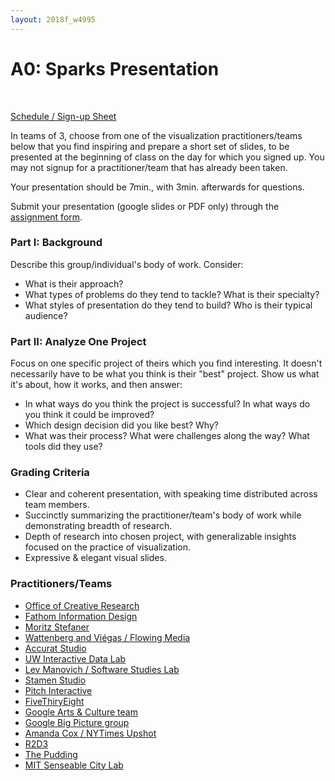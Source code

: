 ```yaml
---
layout: 2018f_w4995
---
```


<!-- A0 sign up information
- date (1/7 days), 2 per day only 1 the last day
- team uni x 3 = ~14 groups -->

# A0: Sparks Presentation
<br>

[Schedule / Sign-up Sheet](https://docs.google.com/spreadsheets/d/14Ug-dT7Sq7HUVM-YBRUgnBv3MWheRHTsyW3OXJG2aiA/edit?usp=sharing)

In teams of 3, choose from one of the visualization practitioners/teams below that you find inspiring and prepare a short set of slides, to be presented at the beginning of class on the day for which you signed up. You may not signup for a practitioner/team that has already been taken.

Your presentation should be 7min., with 3min. afterwards for questions.

Submit your presentation (google slides or PDF only) through the [assignment form](https://goo.gl/forms/2GKkP5AnN4afmbRL2).

### Part I: Background

Describe this group/individual's body of work. Consider:
- What is their approach?
- What types of problems do they tend to tackle? What is their specialty?
- What styles of presentation do they tend to build? Who is their typical audience?

### Part II: Analyze One Project

Focus on one specific project of theirs which you find interesting. It doesn't necessarily have to be what you think is their "best" project.
Show us what it's about, how it works, and then answer:
- In what ways do you think the project is successful? In what ways do you think it could be improved?
- Which design decision did you like best? Why?
- What was their process? What were challenges along the way? What tools did they use?

### Grading Criteria

* Clear and coherent presentation, with speaking time distributed across team members.
* Succinctly summarizing the practitioner/team's body of work while demonstrating breadth of research.
* Depth of research into chosen project, with generalizable insights focused on the practice of visualization.
* Expressive & elegant visual slides.

### Practitioners/Teams

- [Office of Creative Research](https://ocr.nyc/)
- [Fathom Information Design](https://fathom.info/)
- [Moritz Stefaner](http://truth-and-beauty.net/)
- [Wattenberg and Viégas / Flowing Media](http://flowingmedia.com/)
- [Accurat Studio](https://www.accurat.it/)
- [UW Interactive Data Lab](http://idl.cs.washington.edu/)
- [Lev Manovich / Software Studies Lab](http://lab.softwarestudies.com/p/research_14.html)
- [Stamen Studio](https://stamen.com/)
- [Pitch Interactive](https://pitchinteractive.com/)
- [FiveThiryEight](https://fivethirtyeight.com/)
- [Google Arts & Culture team](https://experiments.withgoogle.com/collection/arts-culture)
- [Google Big Picture group](https://research.google.com/bigpicture/)
- [Amanda Cox / NYTimes Upshot](https://www.nytimes.com/section/upshot)
- [R2D3](http://www.r2d3.us/)
- [The Pudding ](https://pudding.cool/)
- [MIT Senseable City Lab](http://senseable.mit.edu/)
